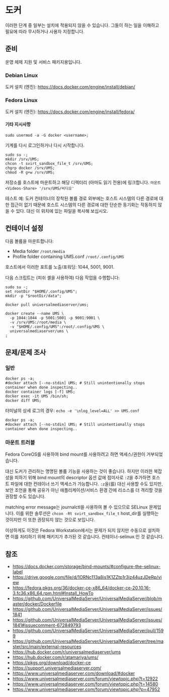 # 도커

이러한 단계 중 일부는 설치에 적용되지 않을 수 있습니다.  그들이 하는 일을 이해하고 필요에 따라 무시하거나 사용자 지정합니다.

## 준비

운영 체제 지원 및 서비스 패키지용입니다.

### Debian Linux

도커 설치 (엔진): https://docs.docker.com/engine/install/debian/

### Fedora Linux

도커 설치 (엔진): https://docs.docker.com/engine/install/fedora/

#### 기타 지시사항

```
sudo usermod -a -G docker <username>;
```

기계를 다시 로그인하거나 다시 시작합니다.

```
sudo su -;
mkdir /srv/UMS;
chcon -t svirt_sandbox_file_t /srv/UMS;
chgrp docker /srv/UMS;
chmod -R g+w /srv/UMS;
```

저장소를 호스트에 마운트하고 해당 디렉터리 (아마도 읽기 전용)에 링크합니다. `마운트 <Videos-Share> '/srv/UMS/비디오'`

테스트 예: 도커 컨테이너의 장착된 볼륨 경로 외부에는 호스트 시스템의 다른 경로에 대한 접근이 없기 때문에 호스트 시스템의 다른 경로에 대한 단순한 동기화는 작동하지 않을 수 있다.  대신 이 위치에 있는 파일을 복사해 보십시오.

## 컨테이너 설정

다음 볼륨을 마운트합니다:
- Media folder `/root/media`
- Profile folder containing UMS.conf `/root/.config/UMS`

호스트에서 이러한 포트를 노출/포워딩: 1044, 5001, 9001.

다음 스크립트는 (피쉬 셸을 사용하여) 다음 작업을 수행합니다:
```
sudo su -;
set rootDir "$HOME/.config/UMS";
mkdir -p "$rootDir/data";
​
docker pull universalmediaserver/ums;
​
docker create --name UMS \
  -p 1044:1044 -p 5001:5001 -p 9001:9001 \
  -v /srv/UMS:/root/media \
  -v "$HOME/.config/UMS":/root/.config/UMS \
  universalmediaserver/ums \
;
```

## 문제/문제 조사

### 일반

```
docker ps -a;
#docker attach [--no-stdin] UMS; # Still unintentionally stops container when done inspecting..
docker container logs [-f] UMS;
docker exec -it UMS /bin/sh;
docker diff UMS;
```

터미널의 상세 로그의 경우: `echo -e '\nlog_level=ALL' >> UMS.conf`

```
docker ps -a;
#docker attach [--no-stdin] UMS; # Still unintentionally stops container when done inspecting..
```

### 마운트 트러블

Fedora CoreOS를 사용하여 bind mount를 사용하려고 하면 액세스/권한이 거부되었습니다.

대신 도커가 관리하는 명명된 볼륨 기능을 사용하는 것이 좋습니다. 하지만 이러한 복잡성을 피하기 위해 bind mount의 descriptor 옵션 값에 접미사로 `:Z`을 추가하면 호스트 파일에 대한 컨테이너 쓰기 액세스가 가능합니다. `:z`을(를) 대신 사용할 수도 있지만, 보안 조언을 통해 공유가 아닌 애플리케이션/서비스 환경 간에 리소스를 더 격리할 것을 권장할 수도 있습니다.

matching error message는 journalctl을 사용하여 볼 수 있으므로 SELinux 문제입니다. 이를 위한 솔루션은 `chcon -Rt svirt_sandbox_file_t` host_dir를 실행하는 것이지만 이 또한 권장되지 않는 것으로 보입니다.

이상하게도 이것은 Fedora Workstation에서는 문제가 되지 않지만 수동으로 설치하면 이를 처리하기 위해 패키지가 추가된 것 같습니다. 컨테이너-selinux.인 것 같습니다.

## 참조

- https://docs.docker.com/storage/bind-mounts/#configure-the-selinux-label
- https://drive.google.com/file/d/1ORNc113a8is1K1ZZtp1r3iz44uzJDeRp/view
- https://fedora.pkgs.org/36/docker-ce-x86_64/docker-ce-20.10.16-3.fc36.x86_64.rpm.html#Install_HowTo
- https://github.com/UniversalMediaServer/UniversalMediaServer/blob/master/docker/Dockerfile
- https://github.com/UniversalMediaServer/UniversalMediaServer/issues/1841
- https://github.com/UniversalMediaServer/UniversalMediaServer/issues/1841#issuecomment-672849793
- https://github.com/UniversalMediaServer/UniversalMediaServer/pull/1599
- https://github.com/UniversalMediaServer/UniversalMediaServer/tree/master/src/main/external-resources
- https://hub.docker.com/r/universalmediaserver/ums
- https://hub.docker.com/r/atamariya/ums/
- https://pkgs.org/download/docker-ce
- https://support.universalmediaserver.com/
- https://www.universalmediaserver.com/download/#docker
- https://www.universalmediaserver.com/forum/viewtopic.php?t=12922
- https://www.universalmediaserver.com/forum/viewtopic.php?t=14580
- https://www.universalmediaserver.com/forum/viewtopic.php?p=47952
